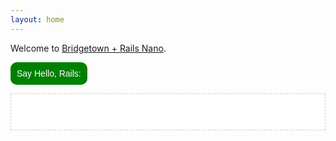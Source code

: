 ```yaml
---
layout: home
---
```


Welcome to [Bridgetown + Rails Nano](https://github.com/jaredcwhite/rails-nano).

<button id="hello-rails" style="font-size: inherit;padding:10px;background:green;color:white;border:none; border-radius: 10px">Say Hello, Rails:</button>

<div id="rails-result" style="border: 1px dashed #ccc; background: white; padding: 20px">
&nbsp;
</div>
